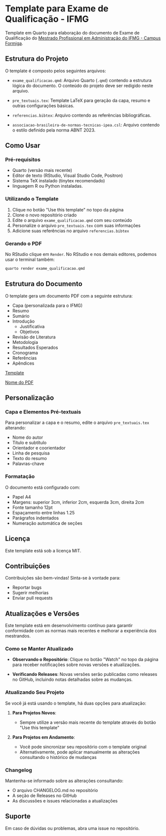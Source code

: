 # Template para Exame de Qualificação - IFMG

Template em Quarto para elaboração do documento de Exame de 
Qualificação do [Mestrado Profissional em Administração do IFMG - 
Campus Formiga](https://www.formiga.ifmg.edu.br/mestrado).

## Estrutura do Projeto

O template é composto pelos seguintes arquivos:

- `exame_qualificacao.qmd`: Arquivo Quarto (`.qmd`) contendo a 
estrutura lógica do documento. O conteúdo do projeto deve ser 
redigido neste arquivo.

- `pre_textuais.tex`: Template LaTeX para geração da capa, resumo e 
outras configurações básicas.

- `referencias.bibtex`: Arquivo contendo as referências bibliográficas.

- `associacao-brasileira-de-normas-tecnicas-ipea.csl`: Arquivo contendo o 
estilo definido pela norma ABNT 2023.

## Como Usar

### Pré-requisitos

- Quarto (versão mais recente)
- Editor de texto (RStudio, Visual Studio Code, Positron)
- Sistema TeX instalado (tinytex recomendado)
- linguagem R ou Python instaladas.

### Utilizando o Template

1. Clique no botão "Use this template" no topo da página
2. Clone o novo repositório criado
3. Edite o arquivo `exame_qualificacao.qmd` com seu conteúdo
4. Personalize o arquivo `pre_textuais.tex` com suas informações
5. Adicione suas referências no arquivo `referencias.bibtex`

### Gerando o PDF

No RStudio clique em `Render`. No RStudio e nos demais 
editores, podemos usar o terminal também:

```bash
quarto render exame_qualificacao.qmd
```

## Estrutura do Documento

O template gera um documento PDF com a seguinte estrutura:

- Capa (personalizada para o IFMG)
- Resumo
- Sumário
- Introdução
  - Justificativa
  - Objetivos
- Revisão de Literatura
- Metodologia
- Resultados Esperados
- Cronograma
- Referências
- Apêndices

[Template](./exame_qualificacao.pdf)

[Nome do PDF](https://docs.google.com/viewer?url=https://github.com/washingtonsilva/quarto_exame_qualificacao/blob/main/exame_qualificacao.pdf)


## Personalização

### Capa e Elementos Pré-textuais

Para personalizar a capa e o resumo, edite o arquivo 
`pre_textuais.tex` alterando:

- Nome do autor
- Título e subtítulo
- Orientador e coorientador
- Linha de pesquisa
- Texto do resumo
- Palavras-chave

### Formatação

O documento está configurado com:

- Papel A4
- Margens: superior 3cm, inferior 2cm, esquerda 3cm, direita 2cm
- Fonte tamanho 12pt
- Espaçamento entre linhas 1.25
- Parágrafos indentados
- Numeração automática de seções

## Licença

Este template está sob a licença MIT.

## Contribuições

Contribuições são bem-vindas! Sinta-se à vontade para:

- Reportar bugs
- Sugerir melhorias
- Enviar pull requests

## Atualizações e Versões

Este template está em desenvolvimento contínuo para garantir 
conformidade com as normas mais recentes e melhorar a 
experiência dos mestrandos.

### Como se Manter Atualizado

- **Observando o Repositório**: Clique no botão "Watch" no topo 
da página para receber notificações sobre novas versões e atualizações.

- **Verificando Releases**: Novas versões serão publicadas como 
releases no GitHub, incluindo notas detalhadas sobre as mudanças.

### Atualizando Seu Projeto

Se você já está usando o template, há duas opções para atualização:

1. **Para Projetos Novos**:

   - Sempre utilize a versão mais recente do template através 
   do botão "Use this template"


2. **Para Projetos em Andamento**:
   - Você pode sincronizar seu repositório com o template original
   - Alternativamente, pode aplicar manualmente as alterações 
     consultando o histórico de mudanças

### Changelog

Mantenha-se informado sobre as alterações consultando:

- O arquivo CHANGELOG.md no repositório
- A seção de Releases no GitHub
- As discussões e issues relacionadas a atualizações

## Suporte

Em caso de dúvidas ou problemas, abra uma issue no repositório.



